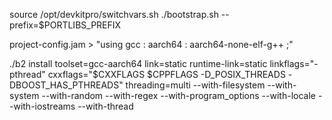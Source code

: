source /opt/devkitpro/switchvars.sh
./bootstrap.sh --prefix=$PORTLIBS_PREFIX

project-config.jam > "using gcc : aarch64 : aarch64-none-elf-g++ ;"

./b2 install toolset=gcc-aarch64 link=static runtime-link=static linkflags="-pthread" cxxflags="$CXXFLAGS $CPPFLAGS -D_POSIX_THREADS -DBOOST_HAS_PTHREADS" threading=multi --with-filesystem --with-system --with-random --with-regex --with-program_options --with-locale --with-iostreams --with-thread
